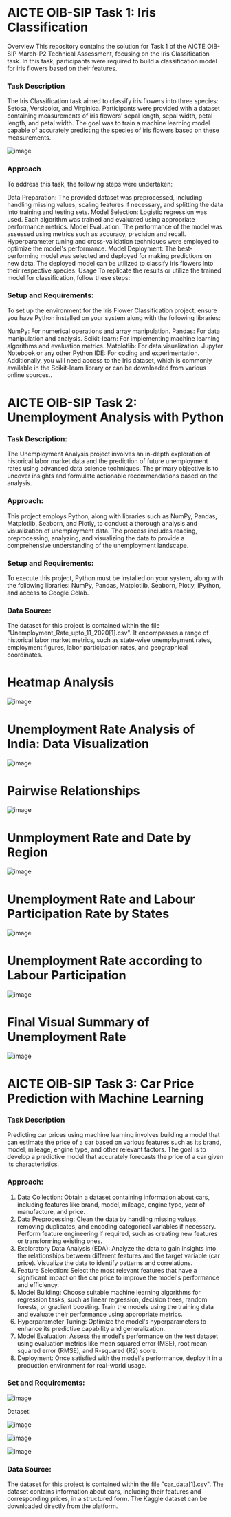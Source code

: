 # AICTE OIB-SIP Task 1: Iris Classification
Overview
This repository contains the solution for Task 1 of the AICTE OIB-SIP March-P2 Technical Assessment, focusing on the Iris Classification task. In this task, participants were required to build a classification model for iris flowers based on their features.

### Task Description
The Iris Classification task aimed to classify iris flowers into three species: Setosa, Versicolor, and Virginica. Participants were provided with a dataset containing measurements of iris flowers' sepal length, sepal width, petal length, and petal width. The goal was to train a machine learning model capable of accurately predicting the species of iris flowers based on these measurements.

![image](https://github.com/JKarthikRedd/iris_flower_classification/assets/163488890/26855bb3-9af6-41ee-8179-340d42b8014b)


### Approach
To address this task, the following steps were undertaken:

Data Preparation: The provided dataset was preprocessed, including handling missing values, scaling features if necessary, and splitting the data into training and testing sets.
Model Selection: Logistic regression was used. Each algorithm was trained and evaluated using appropriate performance metrics.
Model Evaluation: The performance of the model was assessed using metrics such as accuracy, precision and recall. Hyperparameter tuning and cross-validation techniques were employed to optimize the model's performance.
Model Deployment: The best-performing model was selected and deployed for making predictions on new data. The deployed model can be utilized to classify iris flowers into their respective species.
Usage
To replicate the results or utilize the trained model for classification, follow these steps:

### Setup and Requirements:
To set up the environment for the Iris Flower Classification project, ensure you have Python installed on your system along with the following libraries:

NumPy: For numerical operations and array manipulation.
Pandas: For data manipulation and analysis.
Scikit-learn: For implementing machine learning algorithms and evaluation metrics.
Matplotlib: For data visualization.
Jupyter Notebook or any other Python IDE: For coding and experimentation.
Additionally, you will need access to the Iris dataset, which is commonly available in the Scikit-learn library or can be downloaded from various online sources..

# AICTE OIB-SIP Task 2: Unemployment Analysis with Python

### Task Description:
The Unemployment Analysis project involves an in-depth exploration of historical labor market data and the prediction of future unemployment rates using advanced data science techniques. The primary objective is to uncover insights and formulate actionable recommendations based on the analysis.

### Approach:
This project employs Python, along with libraries such as NumPy, Pandas, Matplotlib, Seaborn, and Plotly, to conduct a thorough analysis and visualization of unemployment data. The process includes reading, preprocessing, analyzing, and visualizing the data to provide a comprehensive understanding of the unemployment landscape.

### Setup and Requirements:
To execute this project, Python must be installed on your system, along with the following libraries: NumPy, Pandas, Matplotlib, Seaborn, Plotly, IPython, and access to Google Colab.

### Data Source:
The dataset for this project is contained within the file "Unemployment_Rate_upto_11_2020[1].csv". It encompasses a range of historical labor market metrics, such as state-wise unemployment rates, employment figures, labor participation rates, and geographical coordinates.

# Heatmap Analysis
![image](https://github.com/CRMawande/data_science_internship_oasis_infobyte/assets/163488890/6799afae-0632-4808-aaaa-822393b5e263)

# Unemployment Rate Analysis of India: Data Visualization
![image](https://github.com/CRMawande/data_science_internship_oasis_infobyte/assets/163488890/e84910fa-fe52-495b-89f9-ee287512cad5)

# Pairwise Relationships
![image](https://github.com/CRMawande/data_science_internship_oasis_infobyte/assets/163488890/9d3014bb-42a9-4485-97d6-c9a4dfe47160)

# Unmployment Rate and Date by Region
![image](https://github.com/CRMawande/data_science_internship_oasis_infobyte/assets/163488890/7511e934-b41d-48f6-b53b-245ac74cd359)

# Unemployment Rate and Labour Participation Rate by States
![image](https://github.com/CRMawande/data_science_internship_oasis_infobyte/assets/163488890/f1417553-e376-4671-ab65-547cf83c8b2a)

# Unemployment Rate according to Labour Participation
![image](https://github.com/CRMawande/data_science_internship_oasis_infobyte/assets/163488890/951311c7-b1aa-400d-bbde-f4d7253c2532)

# Final Visual Summary of Unemployment Rate
![image](https://github.com/CRMawande/data_science_internship_oasis_infobyte/assets/163488890/014ff43f-8e73-422e-aad7-84dab0c9768b)

# AICTE OIB-SIP Task 3: Car Price Prediction with Machine Learning

### Task Description
Predicting car prices using machine learning involves building a model that can estimate the price of a car based on various features such as its brand, model, mileage, engine type, and other relevant factors. The goal is to develop a predictive model that accurately forecasts the price of a car given its characteristics.

### Approach:
1. Data Collection: Obtain a dataset containing information about cars, including features like brand, model, mileage, engine type, year of manufacture, and price.
2. Data Preprocessing: Clean the data by handling missing values, removing duplicates, and encoding categorical variables if necessary. Perform feature engineering if required, such as creating new features or transforming existing ones.
3. Exploratory Data Analysis (EDA): Analyze the data to gain insights into the relationships between different features and the target variable (car price). Visualize the data to identify patterns and correlations.
4. Feature Selection: Select the most relevant features that have a significant impact on the car price to improve the model's performance and efficiency.
5. Model Building: Choose suitable machine learning algorithms for regression tasks, such as linear regression, decision trees, random forests, or gradient boosting. Train the models using the training data and evaluate their performance using appropriate metrics.
6. Hyperparameter Tuning: Optimize the model's hyperparameters to enhance its predictive capability and generalization.
7. Model Evaluation: Assess the model's performance on the test dataset using evaluation metrics like mean squared error (MSE), root mean squared error (RMSE), and R-squared (R2) score.
8. Deployment: Once satisfied with the model's performance, deploy it in a production environment for real-world usage.

### Set and Requirements:

![image](https://github.com/CRMawande/data_science_internship_oasis_infobyte/assets/163488890/622c5cb9-b6af-4e0b-b151-77c700fb6af9)

Dataset:

![image](https://github.com/CRMawande/data_science_internship_oasis_infobyte/assets/163488890/8547a7dc-2181-41fe-a398-5cd28ca0e4ea)

![image](https://github.com/CRMawande/data_science_internship_oasis_infobyte/assets/163488890/1ca99893-07ff-44cb-8a88-63747fc82bf0)

![image](https://github.com/CRMawande/data_science_internship_oasis_infobyte/assets/163488890/22d7db6d-0f23-4aa0-9d98-40dd3e7dca38)
 
### Data Source:
The dataset for this project is contained within the file "car_data[1].csv". The dataset contains information about cars, including their features and corresponding prices, in a structured form. The Kaggle dataset can be downloaded directly from the platform.
